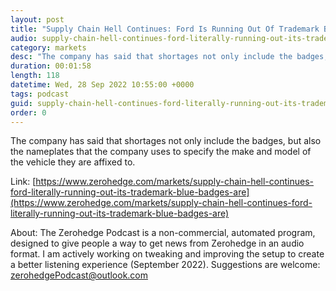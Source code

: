```yaml
---
layout: post
title: "Supply Chain Hell Continues: Ford Is Running Out Of Trademark Blue Badges It Affixes To Every Vehicle"
audio: supply-chain-hell-continues-ford-literally-running-out-its-trademark-blue-badges-are-0
category: markets
desc: "The company has said that shortages not only include the badges, but also the nameplates that the company uses to specify the make and model of the vehicle they are affixed to. "
duration: 00:01:58
length: 118
datetime: Wed, 28 Sep 2022 10:55:00 +0000
tags: podcast
guid: supply-chain-hell-continues-ford-literally-running-out-its-trademark-blue-badges-are-0
order: 0
---
```

The company has said that shortages not only include the badges, but also the nameplates that the company uses to specify the make and model of the vehicle they are affixed to. 

Link: [https://www.zerohedge.com/markets/supply-chain-hell-continues-ford-literally-running-out-its-trademark-blue-badges-are](https://www.zerohedge.com/markets/supply-chain-hell-continues-ford-literally-running-out-its-trademark-blue-badges-are)

About: The Zerohedge Podcast is a non-commercial, automated program, designed to give people a way to get news from Zerohedge in an audio format.  I am actively working on tweaking and improving the setup to create a better listening experience (September 2022).  Suggestions are welcome: [zerohedgePodcast@outlook.com](mailto:zerohedgePodcast@outlook.com)
